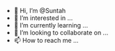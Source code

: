 - 👋 Hi, I’m @Suntah
- 👀 I’m interested in ...
- 🌱 I’m currently learning ...
- 💞️ I’m looking to collaborate on ...
- 📫 How to reach me ...

<!---
Suntah/Suntah is a ✨ special ✨ repository because its `README.md` (this file) appears on your GitHub profile.
You can click the Preview link to take a look at your changes.
--->
